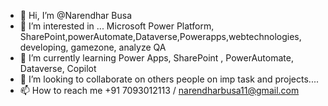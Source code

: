 - 👋 Hi, I’m @Narendhar Busa
- 👀 I’m interested in ... Microsoft Power Platform, SharePoint,powerAutomate,Dataverse,Powerapps,webtechnologies, developing, gamezone, analyze QA
- 🌱 I’m currently learning Power Apps, SharePoint , PowerAutomate, Dataverse, Copilot 
- 💞️ I’m looking to collaborate on others people on imp task and projects.... 
- 📫 How to reach me +91 7093012113 / narendharbusa11@gmail.com

<!---
naninaren/naninaren is a ✨ special ✨ repository because its `README.md` (this file) appears on your GitHub profile.
You can click the Preview link to take a look at your changes.
--->
